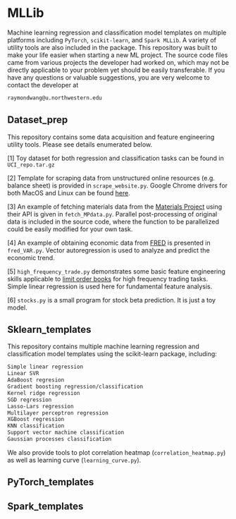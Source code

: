 

# MLLib
Machine learning regression and classification model templates 
on multiple platforms including 
`PyTorch`, `scikit-learn`, and `Spark MLLib`. 
A variety of utility tools are also included in the package.
This repository was built to make your life easier when starting a new ML project.
The source code files came from various projects the developer had worked on,
which may not be directly applicable to your problem yet should be easily transferable.
If you have any questions or valuable suggestions,
you are very welcome to contact the developer at
```bash
raymondwang@u.northwestern.edu
```

## Dataset\_prep
This repository contains some data acquisition and feature engineering utility tools. Please see details enumerated below.

[1] Toy dataset for both regression and classification tasks can be found in `UCI_repo.tar.gz`

[2] Template for scraping data from unstructured online resources (e.g. balance sheet)
is provided in `scrape_website.py`. 
Google Chrome drivers for both MacOS and Linux can be found
[here](https://chromedriver.chromium.org/downloads).

[3] An example of fetching materials data from the [Materials Project](https://materialsproject.org/)
using their API is given in `fetch_MPdata.py`.
Parallel post-processing of original data is included in the source code,
where the function to be parallelized could be easily modified for your own task.

[4] An example of obtaining economic data from [FRED](https://fred.stlouisfed.org/) is presented in 
`fred_VAR.py`. Vector autoregression is used to analyze and predict the economic trend.

[5] `high_frequency_trade.py` demonstrates some basic feature engineering skills applicable to 
[limit order books](https://www.tradientblog.com/2020/03/understanding-the-limit-order-book/)
for high frequency trading tasks. 
Simple linear regression is used here for fundamental feature analysis.

[6] `stocks.py` is a small program for stock beta prediction. It is just a toy model.


## Sklearn\_templates
This repository contains multiple machine learning regression and classification model templates 
using the scikit-learn package, including:
```bash
Simple linear regression
Linear SVR
AdaBoost regresion
Gradient boosting regression/classification
Kernel ridge regression
SGD regression
Lasso-Lars regression
Multilayer perceptron regression
XGBoost regression
KNN classification
Support vector machine classification
Gaussian processes classification
```
We also provide tools to plot correlation heatmap (`correlation_heatmap.py`) 
as well as learning curve (`learning_curve.py`).


## PyTorch\_templates


## Spark\_templates


